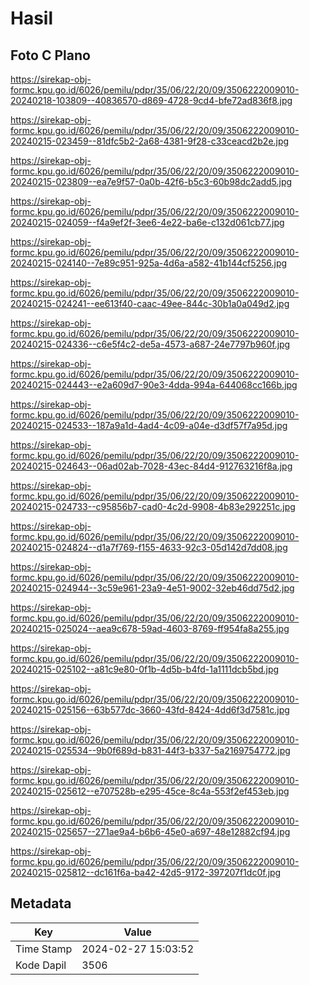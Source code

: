 # Hasil

## Foto C Plano

https://sirekap-obj-formc.kpu.go.id/6026/pemilu/pdpr/35/06/22/20/09/3506222009010-20240218-103809--40836570-d869-4728-9cd4-bfe72ad836f8.jpg

https://sirekap-obj-formc.kpu.go.id/6026/pemilu/pdpr/35/06/22/20/09/3506222009010-20240215-023459--81dfc5b2-2a68-4381-9f28-c33ceacd2b2e.jpg

https://sirekap-obj-formc.kpu.go.id/6026/pemilu/pdpr/35/06/22/20/09/3506222009010-20240215-023809--ea7e9f57-0a0b-42f6-b5c3-60b98dc2add5.jpg

https://sirekap-obj-formc.kpu.go.id/6026/pemilu/pdpr/35/06/22/20/09/3506222009010-20240215-024059--f4a9ef2f-3ee6-4e22-ba6e-c132d061cb77.jpg

https://sirekap-obj-formc.kpu.go.id/6026/pemilu/pdpr/35/06/22/20/09/3506222009010-20240215-024140--7e89c951-925a-4d6a-a582-41b144cf5256.jpg

https://sirekap-obj-formc.kpu.go.id/6026/pemilu/pdpr/35/06/22/20/09/3506222009010-20240215-024241--ee613f40-caac-49ee-844c-30b1a0a049d2.jpg

https://sirekap-obj-formc.kpu.go.id/6026/pemilu/pdpr/35/06/22/20/09/3506222009010-20240215-024336--c6e5f4c2-de5a-4573-a687-24e7797b960f.jpg

https://sirekap-obj-formc.kpu.go.id/6026/pemilu/pdpr/35/06/22/20/09/3506222009010-20240215-024443--e2a609d7-90e3-4dda-994a-644068cc166b.jpg

https://sirekap-obj-formc.kpu.go.id/6026/pemilu/pdpr/35/06/22/20/09/3506222009010-20240215-024533--187a9a1d-4ad4-4c09-a04e-d3df57f7a95d.jpg

https://sirekap-obj-formc.kpu.go.id/6026/pemilu/pdpr/35/06/22/20/09/3506222009010-20240215-024643--06ad02ab-7028-43ec-84d4-912763216f8a.jpg

https://sirekap-obj-formc.kpu.go.id/6026/pemilu/pdpr/35/06/22/20/09/3506222009010-20240215-024733--c95856b7-cad0-4c2d-9908-4b83e292251c.jpg

https://sirekap-obj-formc.kpu.go.id/6026/pemilu/pdpr/35/06/22/20/09/3506222009010-20240215-024824--d1a7f769-f155-4633-92c3-05d142d7dd08.jpg

https://sirekap-obj-formc.kpu.go.id/6026/pemilu/pdpr/35/06/22/20/09/3506222009010-20240215-024944--3c59e961-23a9-4e51-9002-32eb46dd75d2.jpg

https://sirekap-obj-formc.kpu.go.id/6026/pemilu/pdpr/35/06/22/20/09/3506222009010-20240215-025024--aea9c678-59ad-4603-8769-ff954fa8a255.jpg

https://sirekap-obj-formc.kpu.go.id/6026/pemilu/pdpr/35/06/22/20/09/3506222009010-20240215-025102--a81c9e80-0f1b-4d5b-b4fd-1a1111dcb5bd.jpg

https://sirekap-obj-formc.kpu.go.id/6026/pemilu/pdpr/35/06/22/20/09/3506222009010-20240215-025156--63b577dc-3660-43fd-8424-4dd6f3d7581c.jpg

https://sirekap-obj-formc.kpu.go.id/6026/pemilu/pdpr/35/06/22/20/09/3506222009010-20240215-025534--9b0f689d-b831-44f3-b337-5a2169754772.jpg

https://sirekap-obj-formc.kpu.go.id/6026/pemilu/pdpr/35/06/22/20/09/3506222009010-20240215-025612--e707528b-e295-45ce-8c4a-553f2ef453eb.jpg

https://sirekap-obj-formc.kpu.go.id/6026/pemilu/pdpr/35/06/22/20/09/3506222009010-20240215-025657--271ae9a4-b6b6-45e0-a697-48e12882cf94.jpg

https://sirekap-obj-formc.kpu.go.id/6026/pemilu/pdpr/35/06/22/20/09/3506222009010-20240215-025812--dc161f6a-ba42-42d5-9172-397207f1dc0f.jpg


## Metadata

| Key        | Value               |
| ---------- | ------------------- |
| Time Stamp | 2024-02-27 15:03:52 |
| Kode Dapil | 3506                |



